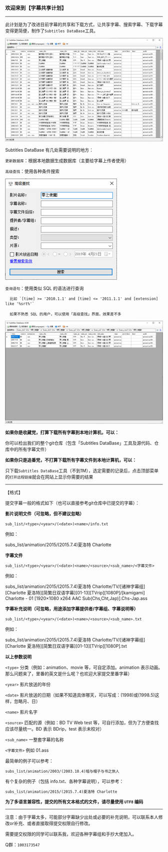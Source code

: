 ﻿### 欢迎来到【字幕共享计划】
<hr />

此计划是为了改进目前字幕的共享和下载方式，让共享字幕、搜索字幕、下载字幕变得更简便，制作了`Subtitles DataBase`工具。

<img src="doc/01.png" />

Subtitles DataBase 有几处需要说明的地方：

   `更新数据库`：根据本地数据生成数据库（主要给字幕上传者使用）

   `高级查找`：使用各种条件搜索

<img src="doc/02.png" />

   `查询语句`：使用类似 SQL 的语法进行查询

      比如 `[time] >= '2010.1.1' and [time] <= '2011.1.1' and [extension] like '%srt%'`

      如果不熟悉 SQL 的用户，可以使用「高级查找」界面，效果差不多

<img src="doc/03.png" />

**如果你是收藏党，打算下载所有字幕到本地计算机，可以：**

   你可以检出我们的整个git仓库（包含「Subtitles DataBase」工具及源代码、仓库中的所有字幕文件）

**如果你只是追番党，不打算下载所有字幕文件到本地计算机，可以：**

   只下载`Subtitles DataBase`工具（不到1M），选定需要的记录后，点击顶部菜单的`打开远程链接`就会在网站上显示你需要的结果
<hr />

【格式】

提交字幕一般的格式如下（也可以直接参考git仓库中已提交的字幕）：

**影片说明文件（可忽略，但不建议忽略）**

`sub_list/<type>/<year>/(<date>)<name>/info.txt`

例如：

   subs_list/animation/2015/(2015.7.4)夏洛特 Charlotte

**字幕文件**

   `sub_list/<type>/<year>/(<date>)<name>/<source>/<sub_name>/<字幕文件>`

例如：

   subs_list/animation/2015/(2015.7.4)夏洛特 Charlotte/TV/[诸神字幕组][Charlotte 夏洛特][简繁日双语字幕][01-13][TVrip][1080P]/[kamigami] Charlotte - 01 [1920×1080 x264 AAC Sub(Chs,Cht,Jap)].Chs-Jap.ass

**字幕补充说明（可忽略，用途添加字幕提供者/字幕组、字幕说明等）**

   `sub_list/<type>/<year>/(<date>)<name>/<source>/<sub_name>.txt`

例如：

   subs_list/animation/2015/(2015.7.4)夏洛特 Charlotte/TV/[诸神字幕组][Charlotte 夏洛特][简繁日双语字幕][01-13][TVrip][1080P].txt

**以上参数说明**

`<type>` 分类（例如：animation、movie 等，可自定添加。animation 表示动画。那么问题来了，里番的英文是什么呢？也欢迎大家提交里番字幕）

`<year>` 影片放送的年份

`<date>` 影片放送的日期（如果不知道具体哪天，可以写成：(1998)或(1998.5)这样，忽略月、日）

`<name>` 影片名字

`<source>` 匹配的源（例如：BD TV Web test 等，可自行添加，但为了方便查找应该尽量统一。BD 表示 BDrip，test 表示未校对）

`<sub_name>` 一整套字幕的名称

`<字幕文件>` 例如 01.ass

最简单的例子可以参考：

   `subs_list/animation/2003/(2003.10.4)暗与帽子与书之旅人`

有个复杂的例子（包括 info.txt、各种字幕说明），可以参考：

   `subs_list/animation/2015/(2015.7.4)夏洛特 Charlotte`

**为了多语言兼容性，提交的所有文本格式的文件，请尽量使用 `UTF8` 编码**
<hr />

注意：由于字幕太多，可能部分字幕缺少出处或必要的补充说明，可以联系本人修改or补充、或者直接取得提交权限自行修改。

需要提交权限的同学可以联系我，欢迎各种字幕组和手抄大佬加入。

Q群：`1003173547`